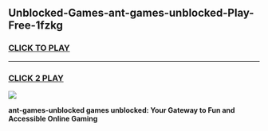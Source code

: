 
## Unblocked-Games-ant-games-unblocked-Play-Free-1fzkg
<h3>
<a href="https://premium76.site?title=ant-games-unblocked&ref=10A">CLICK TO PLAY</a></h3>
<hr>

<h3>
<a href="https://premium76.site?title=ant-games-unblocked&ref=10A">CLICK 2 PLAY</a>
  
</h3>

<a href="https://premium76.site?title=ant-games-unblocked&ref=10A"><img src="https://clearcache.store/games.png"></a>


**ant-games-unblocked games unblocked: Your Gateway to Fun and Accessible Online Gaming**
